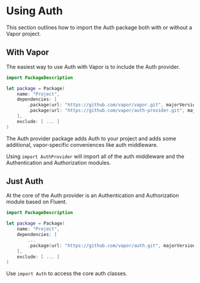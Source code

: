 # Using Auth

This section outlines how to import the Auth package both with or without a Vapor project.

## With Vapor

The easiest way to use Auth with Vapor is to include the Auth provider. 

```swift
import PackageDescription

let package = Package(
    name: "Project",
    dependencies: [
        .package(url: "https://github.com/vapor/vapor.git", majorVersion: 2),
        .package(url: "https://github.com/vapor/auth-provider.git", majorVersion: 1)
    ],
    exclude: [ ... ]
)
```

The Auth provider package adds Auth to your project and adds some additional, vapor-specific conveniences like auth middleware. 

Using `import AuthProvider` will import all of the auth middleware and the Authentication and Authorization modules. 

## Just Auth

At the core of the Auth provider is an Authentication and Authorization module based on Fluent.

```swift
import PackageDescription

let package = Package(
    name: "Project",
    dependencies: [
        ...
        .package(url: "https://github.com/vapor/auth.git", majorVersion: 1)
    ],
    exclude: [ ... ]
)
```

Use `import Auth` to access the core auth classes.
